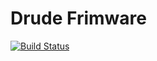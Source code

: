 # Drude Frimware

[![Build Status](https://travis-ci.org/ultimachine/Drude-Firmware.svg?branch=master)](https://travis-ci.org/ultimachine/Drude-Firmware)
